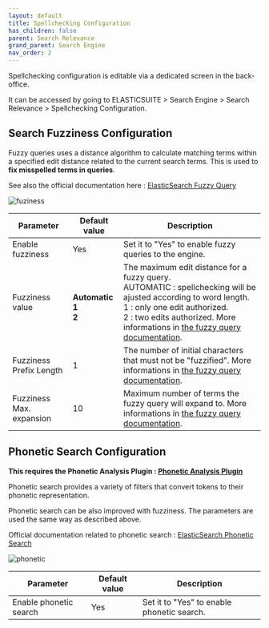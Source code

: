 ```yaml
---
layout: default
title: Spellchecking Configuration
has_children: false
parent: Search Relevance
grand_parent: Search Engine
nav_order: 2
---
```


Spellchecking configuration is editable via a dedicated screen in the back-office.

It can be accessed by going to ELASTICSUITE > Search Engine > Search Relevance > Spellchecking Configuration.

## Search Fuzziness Configuration

Fuzzy queries uses a distance algorithm to calculate matching terms within a specified edit distance related to the current search terms.
This is used to **fix misspelled terms in queries**.

See also the official documentation here : [ElasticSearch Fuzzy Query](https://www.elastic.co/guide/en/elasticsearch/reference/current/query-dsl-fuzzy-query.html#query-dsl-fuzzy-query)

![fuziness](https://user-images.githubusercontent.com/98949123/152805108-309b0563-63e6-4dd5-b333-3faebf406b38.PNG)

Parameter                    | Default value  | Description
-----------------------------|----------------|------------
Enable fuzziness             |           Yes  | Set it to "Yes" to enable fuzzy queries to the engine.
Fuzziness value              |           **<br/>Automatic <br/>1 <br/>2**| The maximum edit distance for a fuzzy query. <br/>AUTOMATIC : spellchecking will be ajusted according to word length. <br/>1 : only one edit authorized. <br/>2 : two edits authorized. More informations in [the fuzzy query documentation](https://www.elastic.co/guide/en/elasticsearch/reference/current/query-dsl-fuzzy-query.html#_parameters_7).
Fuzziness Prefix Length      |              1 | The number of initial characters that must not be "fuzzified". More informations in [the fuzzy query documentation](https://www.elastic.co/guide/en/elasticsearch/reference/current/query-dsl-fuzzy-query.html#_parameters_7).
Fuzziness Max. expansion     |             10 | Maximum number of terms the fuzzy query will expand to. More informations in [the fuzzy query documentation](https://www.elastic.co/guide/en/elasticsearch/reference/current/query-dsl-fuzzy-query.html#_parameters_7).

## Phonetic Search Configuration

**This requires the Phonetic Analysis Plugin : [Phonetic Analysis Plugin](https://github.com/elastic/elasticsearch/tree/master/plugins/analysis-phonetic)**

Phonetic search provides a variety of filters that convert tokens to their phonetic representation.

Phonetic search can be also improved with fuzziness. The parameters are used the same way as described above.

Official documentation related to phonetic search : [ElasticSearch Phonetic Search](https://www.elastic.co/guide/en/elasticsearch/plugins/master/analysis-phonetic.html)

![phonetic](https://user-images.githubusercontent.com/98949123/152805685-81c3c31d-2058-4817-89f1-a5feb3496cdd.PNG)

Parameter                             | Default value  | Description
--------------------------------------|----------------|------------
Enable phonetic search                |           Yes  | Set it to "Yes" to enable phonetic search.

